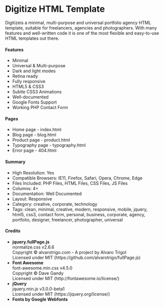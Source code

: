 # Digitize HTML Template

Digitizeis a minimal, multi-purpose and universal portfolio agency HTML template, suitable for freelancers, agencies and photographers. With many features and well-written code it is one of the most flexible and easy-to-use HTML templates out there.

<h4>Features</h4>
<ul>
<li>Minimal</li>
<li>Universal & Multi-purpose</li>
<li>Dark and light modes</li>
<li>Retina ready</li>
<li>Fully responsive</li>
<li>HTML5 & CSS3</li>
<li>Subtle CSS3 Animations</li>
<li>Well-documented</li>
<li>Google Fonts Support</li>
<li>Working PHP Contact Form</li>
</ul>

<h4>Pages</h4>
<ul>
<li>Home page - index.html</li>
<li>Blog page - blog.html</li>
<li>Product page - product.html</li>
<li>Typography page - typography.html</li>
<li>Error page - 404.html</li>
</ul>

<h4>Summary</h4>
<ul>
<li>High Resolution: Yes</li>
<li>Compatible Browsers: IE11, Firefox, Safari, Opera, Chrome, Edge</li>
<li>Files Included: PHP Files, HTML Files, CSS Files, JS Files</li>
<li>Columns: 4+</li>
<li>Documentation: Well Documented</li>
<li>Layout: Responsive</li>
<li>Category: creative, corporate, technology</li>
<li>Tags: clean, minimal, creative, modern, responsive, mobile, jquery, html5, css3, contact form, personal, business, corporate, agency, portfolio, designer, freelancer, photographer, universal</li>
</ul>

<h4>Credits</h4>
<ul>
<li>
<strong>jquery.fullPage.js</strong><br>
normalize.css v2.6.6<br>
Copyright © alvarotrigo.com - A project by Alvaro Trigol<br>
Licensed under MIT (https://github.com/alvarotrigo/fullPage.js)
</li>
<li>
<strong>Font Awesome</strong><br>
font-awesome.min.css v4.5.0<br>
Copyright © Dave Gandy<br>
Licensed under MIT (http://fontawesome.io/license/)
</li>
<li>
<strong>jQuery</strong><br>
jquery.min.js v3.0.0-beta1<br>
Licensed under MIT (https://jquery.org/license/)
</li>
<li>
<strong>Fonts by Google Webfonts</strong>
</li>
</ul>
